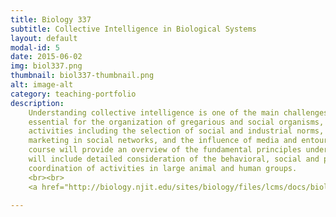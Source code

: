 ```yaml
---
title: Biology 337
subtitle: Collective Intelligence in Biological Systems
layout: default
modal-id: 5
date: 2015-06-02
img: biol337.png
thumbnail: biol337-thumbnail.png
alt: image-alt
category: teaching-portfolio
description:
    Understanding collective intelligence is one of the main challenges of contemporary science. Social dynamics are
    essential for the organization of gregarious and social organisms, and they are an important part of many human
    activities including the selection of social and industrial norms, the growing use of crowd-sourcing and viral
    marketing in social networks, and the influence of media and entourage on the outcome of democratic processes. This
    course will provide an overview of the fundamental principles underlying the organization of animal societies. It
    will include detailed consideration of the behavioral, social and physical processes that are responsible for the
    coordination of activities in large animal and human groups.
    <br><br>
    <a href="http://biology.njit.edu/sites/biology/files/lcms/docs/biol_337-S17_0.pdf">Latest syllabus</a>

---
```

